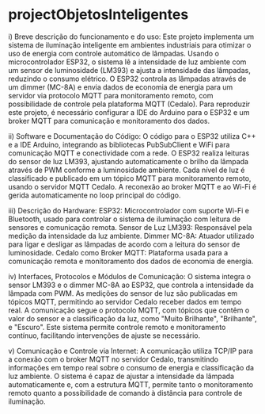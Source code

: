 # projectObjetosInteligentes
i) Breve descrição do funcionamento e do uso:
Este projeto implementa um sistema de iluminação inteligente em ambientes industriais para otimizar o uso de energia com controle automático de lâmpadas. Usando o microcontrolador ESP32, o sistema lê a intensidade de luz ambiente com um sensor de luminosidade (LM393) e ajusta a intensidade das lâmpadas, reduzindo o consumo elétrico. O ESP32 controla as lâmpadas através de um dimmer (MC-8A) e envia dados de economia de energia para um servidor via protocolo MQTT para monitoramento remoto, com possibilidade de controle pela plataforma MQTT (Cedalo). Para reproduzir este projeto, é necessário configurar a IDE do Arduino para o ESP32 e um broker MQTT para comunicação e monitoramento dos dados.

ii) Software e Documentação do Código:
O código para o ESP32 utiliza C++ e a IDE Arduino, integrando as bibliotecas PubSubClient e WiFi para comunicação MQTT e conectividade com a rede. O ESP32 realiza leituras do sensor de luz LM393, ajustando automaticamente o brilho da lâmpada através de PWM conforme a luminosidade ambiente. Cada nível de luz é classificado e publicado em um tópico MQTT para monitoramento remoto, usando o servidor MQTT Cedalo. A reconexão ao broker MQTT e ao Wi-Fi é gerida automaticamente no loop principal do código.

iii) Descrição do Hardware:
ESP32: Microcontrolador com suporte Wi-Fi e Bluetooth, usado para controlar o sistema de iluminação com leitura de sensores e comunicação remota.
Sensor de Luz LM393: Responsável pela medição da intensidade da luz ambiente.
Dimmer MC-8A: Atuador utilizado para ligar e desligar as lâmpadas de acordo com a leitura do sensor de luminosidade.
Cedalo como Broker MQTT: Plataforma usada para a comunicação remota e monitoramento dos dados de economia de energia.

iv) Interfaces, Protocolos e Módulos de Comunicação:
O sistema integra o sensor LM393 e o dimmer MC-8A ao ESP32, que controla a intensidade da lâmpada com PWM. As medições do sensor de luz são publicadas em tópicos MQTT, permitindo ao servidor Cedalo receber dados em tempo real. A comunicação segue o protocolo MQTT, com tópicos que contêm o valor do sensor e a classificação da luz, como "Muito Brilhante", "Brilhante", e "Escuro". Este sistema permite controle remoto e monitoramento contínuo, facilitando intervenções de ajuste se necessário.

v) Comunicação e Controle via Internet:
A comunicação utiliza TCP/IP para a conexão com o broker MQTT no servidor Cedalo, transmitindo informações em tempo real sobre o consumo de energia e classificação da luz ambiente. O sistema é capaz de ajustar a intensidade da lâmpada automaticamente e, com a estrutura MQTT, permite tanto o monitoramento remoto quanto a possibilidade de comando à distância para controle de iluminação.
